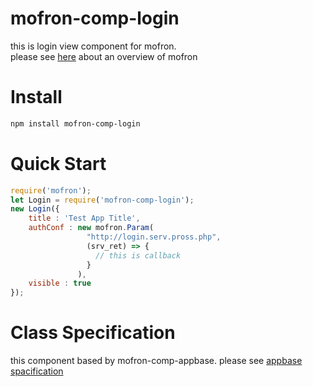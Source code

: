 # mofron-comp-login
this is login view component for mofron.<br>
please see [here](https://github.com/mofron/mofron) about an overview of mofron

# Install

```bash
npm install mofron-comp-login
```

# Quick Start

```javascript
require('mofron');
let Login = require('mofron-comp-login');
new Login({
    title : 'Test App Title',
    authConf : new mofron.Param(
                 "http://login.serv.pross.php",
                 (srv_ret) => {
                   // this is callback
                 }
               ), 
    visible : true
});
```

# Class Specification
this component based by mofron-comp-appbase.
please see [appbase spacification](https://github.com/simpart/mofron-comp-appbase)
